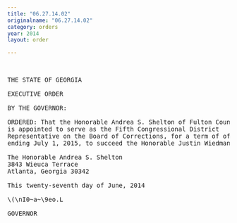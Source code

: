 ```yaml
---
title: "06.27.14.02"
originalname: "06.27.14.02"
category: orders
year: 2014
layout: order

---
```

<pre>
 

THE STATE OF GEORGIA

EXECUTIVE ORDER

BY THE GOVERNOR:

ORDERED: That the Honorable Andrea S. Shelton of Fulton County, Georgia,
is appointed to serve as the Fifth Congressional District
Representative on the Board of Corrections, for a term of office
ending July 1, 2015, to succeed the Honorable Justin Wiedman.

The Honorable Andrea S. Shelton
3843 Wieuca Terrace
Atlanta, Georgia 30342

This twenty-seventh day of June, 2014

\(\nI0~a~\9eo.L

GOVERNOR

</pre>
